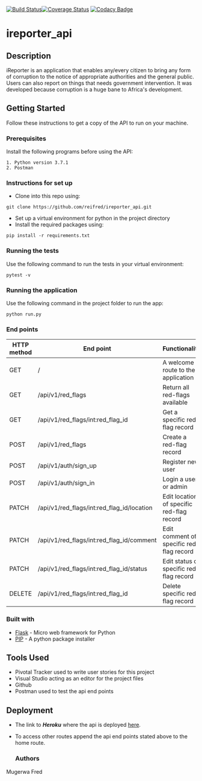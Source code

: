 [![Build Status](https://travis-ci.com/reifred/ireporter_api.svg?branch=develop)](https://travis-ci.com/reifred/ireporter_api)[![Coverage Status](https://coveralls.io/repos/github/reifred/ireporter_api/badge.svg?branch=develop)](https://coveralls.io/github/reifred/ireporter_api?branch=develop)
[![Codacy Badge](https://api.codacy.com/project/badge/Grade/af087d6811714974a163737ba02f1f41)](https://www.codacy.com/app/reifred/ireporter_api?utm_source=github.com&amp;utm_medium=referral&amp;utm_content=reifred/ireporter_api&amp;utm_campaign=Badge_Grade)
# ireporter_api
## Description
iReporter is an application that enables any/every citizen to bring any form of corruption to the notice of appropriate authorities and the general public. Users can also report on things that needs government intervention.
It was developed because corruption is a huge bane to Africa's development.

## Getting Started
Follow these instructions to get a copy of the API to run on your machine.

### Prerequisites

Install the following programs before using the API:
```
1. Python version 3.7.1
2. Postman
```

### Instructions for set up

- Clone into this repo using:
```
git clone https://github.com/reifred/ireporter_api.git
```
- Set up a virtual environment for python in the project directory
- Install the required packages using:
```
pip install -r requirements.txt
```
### Running the tests

Use the following command to run the tests in your virtual environment:
```
pytest -v
```

### Running the application
Use the following command in the project folder to run the app:
```
python run.py
```

### End points
 |HTTP method|End point|Functionality| 
 |-----------|---------|--------------|
 |GET|/|A welcome route to the application|
 |GET|/api/v1/red_flags|Return all red-flags available|
 |GET|/api/v1/red_flags/int:red_flag_id|Get a specific red-flag record|
 |POST|/api/v1/red_flags|Create a red-flag record|
 |POST|/api/v1/auth/sign_up|Register new user|
 |POST|/api/v1/auth/sign_in|Login a user or admin|
 |PATCH|/api/v1/red_flags/int:red_flag_id/location|Edit location of specific red-flag record| 
 |PATCH|/api/v1/red_flags/int:red_flag_id/comment|Edit comment of specific red-flag record|
 |PATCH|/api/v1/red_flags/int:red_flag_id/status|Edit status of specific red-flag record|
 |DELETE|/api/v1/red_flags/int:red_flag_id|Delete specific red-flag record|
 
 ### Built with
 - [Flask](http://flask.pocoo.org/) - Micro web framework for Python
 - [PIP](https://pip.pypa.io/en/stable/) - A python package installer

## Tools Used
* Pivotal Tracker used to write user stories for this project
* Visual Studio acting as an editor for the project files 
* Github
* Postman used to test the api end points

## Deployment
* The link to ***Heroku*** where the api is deployed [here](https://fred-ireporter-api.herokuapp.com/).
* To access other routes append the api end points stated above to the home route.

  ### Authors
Mugerwa Fred
